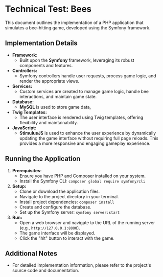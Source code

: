 # Technical Test: Bees

This document outlines the implementation of a PHP application that simulates a bee-hitting game, developed using the Symfony framework.


## Implementation Details

* **Framework:**
    * Built upon the **Symfony** framework, leveraging its robust components and features.
* **Controllers:**
    * Symfony controllers handle user requests, process game logic, and render the appropriate views.
* **Services:**
    * Custom services are created to manage game logic, handle bee interactions, and maintain game state.
* **Database:**
    * **MySQL** is used to store game data,
* **Twig Templates:**
    * The user interface is rendered using Twig templates, offering flexibility and maintainability.
* **JavaScript:**
    * **StimulusJS** is used to enhance the user experience by dynamically updating the game interface without requiring full page reloads. This provides a more responsive and engaging gameplay experience.


## Running the Application

1. **Prerequisites:**
    * Ensure you have PHP and Composer installed on your system.
    * Install the Symfony CLI: `composer global require symfony/cli`
2. **Setup:**
    * Clone or download the application files.
    * Navigate to the project directory in your terminal.
    * Install project dependencies: `composer install`
    * Create and configure the database.
    * Set up the Symfony server: `symfony server:start`
3. **Run:**
    * Open a web browser and navigate to the URL of the running server (e.g., `http://127.0.0.1:8000`).
    * The game interface will be displayed.
    * Click the "hit" button to interact with the game.

## Additional Notes

* For detailed implementation information, please refer to the project's source code and documentation.
